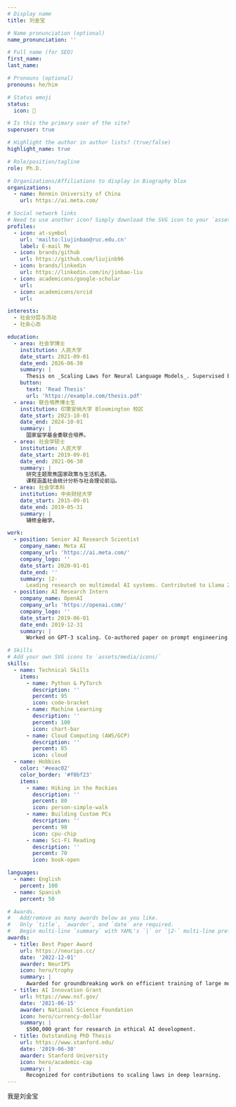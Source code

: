 ```yaml
---
# Display name
title: 刘金宝

# Name pronunciation (optional)
name_pronunciation: ''

# Full name (for SEO)
first_name: 
last_name: 

# Pronouns (optional)
pronouns: he/him

# Status emoji
status:
  icon: 🧐

# Is this the primary user of the site?
superuser: true

# Highlight the author in author lists? (true/false)
highlight_name: true

# Role/position/tagline
role: Ph.D.

# Organizations/Affiliations to display in Biography blox
organizations:
  - name: Renmin University of China
    url: https://ai.meta.com/

# Social network links
# Need to use another icon? Simply download the SVG icon to your `assets/media/icons/` folder.
profiles:
  - icon: at-symbol
    url: 'mailto:liujinbao@ruc.edu.cn'
    label: E-mail Me
  - icon: brands/github
    url: https://github.com/liujinb96
  - icon: brands/linkedin
    url: https://linkedin.com/in/jinbao-liu
  - icon: academicons/google-scholar
    url: 
  - icon: academicons/orcid
    url: 

interests:
  - 社会分层与流动
  - 社会心态

education:
  - area: 社会学博士
    institution: 人民大学
    date_start: 2021-09-01
    date_end: 2026-06-30
    summary: |
      Thesis on _Scaling Laws for Neural Language Models_. Supervised by Prof. Andrew Ng. Published 5 papers in NeurIPS and ICML, with 2 best paper awards.
    button:
      text: 'Read Thesis'
      url: 'https://example.com/thesis.pdf'
  - area: 联合培养博士生
    institution: 印第安纳大学 Bloomington 校区
    date_start: 2023-10-01
    date_end: 2024-10-01
    summary: |
      国家留学基金委联合培养。
  - area: 社会学硕士
    institution: 人民大学
    date_start: 2019-09-01
    date_end: 2021-06-30
    summary: |
      研究主题聚焦国家政策与生活机遇。
      课程涵盖社会统计分析与社会理论前沿。
  - area: 社会学本科
    institution: 中央财经大学
    date_start: 2015-09-01
    date_end: 2019-05-31
    summary: |
      辅修金融学。

work:
  - position: Senior AI Research Scientist
    company_name: Meta AI
    company_url: 'https://ai.meta.com/'
    company_logo: ''
    date_start: 2020-01-01
    date_end: ''
    summary: |2-
      Leading research on multimodal AI systems. Contributed to Llama 2 and other open-source models. 50+ citations in 3 years.
  - position: AI Research Intern
    company_name: OpenAI
    company_url: 'https://openai.com/'
    company_logo: ''
    date_start: 2019-06-01
    date_end: 2019-12-31
    summary: |
      Worked on GPT-3 scaling. Co-authored paper on prompt engineering.

# Skills
# Add your own SVG icons to `assets/media/icons/`
skills:
  - name: Technical Skills
    items:
      - name: Python & PyTorch
        description: ''
        percent: 95
        icon: code-bracket
      - name: Machine Learning
        description: ''
        percent: 100
        icon: chart-bar
      - name: Cloud Computing (AWS/GCP)
        description: ''
        percent: 85
        icon: cloud
  - name: Hobbies
    color: '#eeac02'
    color_border: '#f0bf23'
    items:
      - name: Hiking in the Rockies
        description: ''
        percent: 80
        icon: person-simple-walk
      - name: Building Custom PCs
        description: ''
        percent: 90
        icon: cpu-chip
      - name: Sci-Fi Reading
        description: ''
        percent: 70
        icon: book-open

languages:
  - name: English
    percent: 100
  - name: Spanish
    percent: 50

# Awards.
#   Add/remove as many awards below as you like.
#   Only `title`, `awarder`, and `date` are required.
#   Begin multi-line `summary` with YAML's `|` or `|2-` multi-line prefix and indent 2 spaces below.
awards:
  - title: Best Paper Award
    url: https://neurips.cc/
    date: '2022-12-01'
    awarder: NeurIPS
    icon: hero/trophy
    summary: |
      Awarded for groundbreaking work on efficient training of large models.
  - title: AI Innovation Grant
    url: https://www.nsf.gov/
    date: '2021-06-15'
    awarder: National Science Foundation
    icon: hero/currency-dollar
    summary: |
      $500,000 grant for research in ethical AI development.
  - title: Outstanding PhD Thesis
    url: https://www.stanford.edu/
    date: '2019-06-30'
    awarder: Stanford University
    icon: hero/academic-cap
    summary: |
      Recognized for contributions to scaling laws in deep learning.
---
```


我是刘金宝
